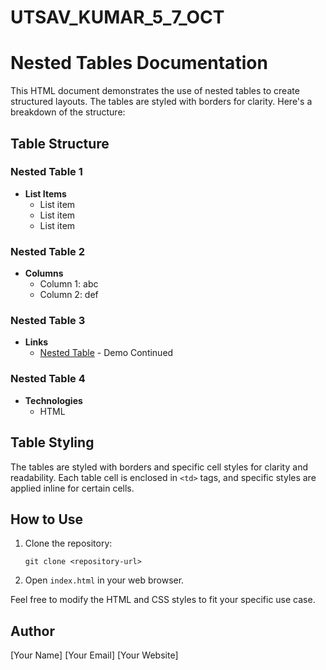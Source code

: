 # UTSAV_KUMAR_5_7_OCT
# Nested Tables Documentation

This HTML document demonstrates the use of nested tables to create structured layouts. The tables are styled with borders for clarity. Here's a breakdown of the structure:

## Table Structure

### Nested Table 1

- **List Items**
  - List item
  - List item
  - List item

### Nested Table 2

- **Columns**
  - Column 1: abc
  - Column 2: def

### Nested Table 3

- **Links**
  - [Nested Table](#) - Demo Continued

### Nested Table 4

- **Technologies**
  - HTML

## Table Styling

The tables are styled with borders and specific cell styles for clarity and readability. Each table cell is enclosed in `<td>` tags, and specific styles are applied inline for certain cells.

## How to Use

1. Clone the repository:
   ```
   git clone <repository-url>
   ```

2. Open `index.html` in your web browser.

Feel free to modify the HTML and CSS styles to fit your specific use case.

## Author

[Your Name]
[Your Email]
[Your Website]

